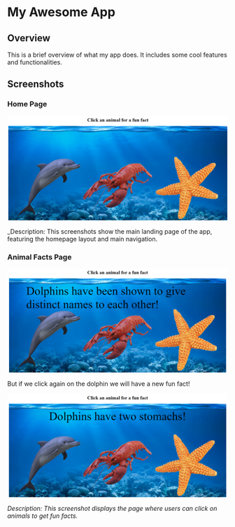 # My Awesome App

## Overview

This is a brief overview of what my app does. It includes some cool features and functionalities.

## Screenshots

### Home Page

![Home Page](images/Homepage.png)

_Description: This screenshots show the main landing page of the app, featuring the homepage layout and main navigation.

### Animal Facts Page

![Animal Facts Page](images/Dolphin1.png)

But if we click again on the dolphin we will have a new fun fact!

![Animal Facts Page](images/Dolphin2.png)

_Description: This screenshot displays the page where users can click on animals to get fun facts._
